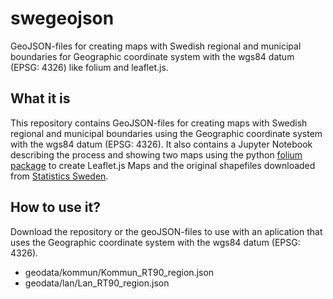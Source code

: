 # swegeojson
GeoJSON-files for creating maps with Swedish regional and municipal boundaries for Geographic coordinate system with the wgs84 datum (EPSG: 4326) like folium and leaflet.js.

## What it is
This repository contains GeoJSON-files for creating maps with Swedish regional and municipal boundaries using the Geographic coordinate system with the wgs84 datum (EPSG: 4326). It also contains a Jupyter Notebook describing the process and showing two maps using the python [folium package](https://github.com/python-visualization/folium) to create Leaflet.js Maps and the original shapefiles downloaded from [Statistics Sweden](http://www.scb.se/). 

## How to use it?

Download the repository or the geoJSON-files to use with an aplication that uses the Geographic coordinate system with the wgs84 datum (EPSG: 4326).

* geodata/kommun/Kommun_RT90_region.json
* geodata/lan/Lan_RT90_region.json

